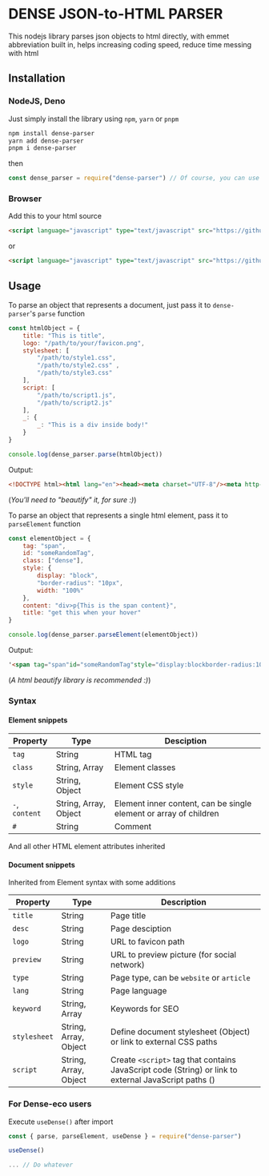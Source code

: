 # DENSE JSON-to-HTML PARSER

This nodejs library parses json objects to html directly, with emmet abbreviation built in, helps increasing coding speed, reduce time messing with html

## Installation

### NodeJS, Deno

Just simply install the library using `npm`, `yarn` or `pnpm`

```sh
npm install dense-parser
yarn add dense-parser
pnpm i dense-parser
```

then

```js
const dense_parser = require("dense-parser") // Of course, you can use methods directly for short
```

### Browser

Add this to your html source

```html
<script language="javascript" type="text/javascript" src="https://github.com/shadichy/dense-parser/raw/master/dist/parser.umd.js"></script>
```

or

```html
<script language="javascript" type="text/javascript" src="https://github.com/shadichy/dense-parser/raw/master/dist/parser.iife.js"></script>
```

## Usage

To parse an object that represents a document, just pass it to `dense-parser`'s `parse` function

```js
const htmlObject = {
    title: "This is title",
    logo: "/path/to/your/favicon.png",
    stylesheet: [
        "/path/to/style1.css", 
        "/path/to/style2.css" , 
        "/path/to/style3.css"
    ],
    script: [
        "/path/to/script1.js", 
        "/path/to/script2.js"
    ],
    _: {
        _: "This is a div inside body!"
    }
}

console.log(dense_parser.parse(htmlObject)) 
```

Output:

```html
<!DOCTYPE html><html lang="en"><head><meta charset="UTF-8"/><meta http-equiv="X-UA-Compatible"content="IE=edge"/><meta name="viewport"content="width=device-width,initial-scale=1.0"/><title>This is title</title><link rel="shortcut icon"href="/path/to/your/favicon.png"type="image/png"/><meta property="og:title"content="This is title"/><meta property="og:type"content="website"/><link rel="stylesheet"href="/path/to/style1.css"><link rel="stylesheet"href="/path/to/style2.css"><link rel="stylesheet"href="/path/to/style3.css"><script language="javascript"type="text/javascript"src="/path/to/script1.js"></script><script language="javascript"type="text/javascript"src="/path/to/script2.js"></script></head><body><div>This is a div inside body!</div></body></html>
```

(_You'll need to "beautify" it, for sure :)_)

To parse an object that represents a single html element, pass it to `parseElement` function

```js
const elementObject = {
    tag: "span",
    id: "someRandomTag",
    class: ["dense"],
    style: {
        display: "block",
        "border-radius": "10px",
        width: "100%"
    },
    content: "div>p{This is the span content}",
    title: "get this when your hover"
}

console.log(dense_parser.parseElement(elementObject))
```

Output:

```html
'<span tag="span"id="someRandomTag"style="display:blockborder-radius:10pxwidth:100%"title="get this when your hover"class="dense"><div><p>This is the span content</p></div></span>'
```

(_A html beautify library is recommended :)_)

### Syntax

#### Element snippets

| Property          | Type                  | Desciption
| ------------- | ------------- | ----------------------------------------------------------------- |
| `tag`             | String                | HTML tag
| `class`           | String, Array         | Element classes
| `style`           | String, Object        | Element CSS style
| `-`, `content`    | String, Array, Object | Element inner content, can be single element or array of children
| `#`               | String                | Comment

And all other HTML element attributes inherited

#### Document snippets

Inherited from Element syntax with some additions

| Property          | Type                  | Description
| ------------- | ------------- | ----------------------------------------------------------------- |
| `title`           | String                | Page title
| `desc`            | String                | Page desciption
| `logo`            | String                | URL to favicon path
| `preview`         | String                | URL to preview picture (for social network)
| `type`            | String                | Page type, can be `website` or `article`
| `lang`            | String                | Page language
| `keyword`         | String, Array         | Keywords for SEO
| `stylesheet`      | String, Array, Object | Define document stylesheet (Object) or link to external CSS paths
| `script`          | String, Array, Object | Create `<script>` tag that contains JavaScript code (String) or link to external JavaScript paths ()

### For Dense-eco users

Execute `useDense()` after import

```js
const { parse, parseElement, useDense } = require("dense-parser")

useDense()

... // Do whatever
```
